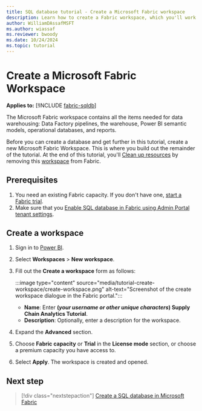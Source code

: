 ```yaml
---
title: SQL database tutorial - Create a Microsoft Fabric workspace
description: Learn how to create a Fabric workspace, which you'll work in for the rest of the tutorial.
author: WilliamDAssafMSFT
ms.author: wiassaf
ms.reviewer: bwoody
ms.date: 10/24/2024
ms.topic: tutorial
---
```


# Create a Microsoft Fabric Workspace

**Applies to:** [!INCLUDE [fabric-sqldb](../includes/applies-to-version/fabric-sqldb.md)]

The Microsoft Fabric workspace contains all the items needed for data warehousing: Data Factory pipelines, the warehouse, Power BI semantic models, operational databases, and reports.

Before you can create a database and get further in this tutorial, create a new Microsoft Fabric Workspace. This is where you build out the remainder of the tutorial. At the end of this tutorial, you'll [Clean up resources](tutorial-clean-up.md) by removing this [workspace](../../admin/portal-workspaces.md) from Fabric.

## Prerequisites

1. You need an existing Fabric capacity. If you don't have one, [start a Fabric trial](../../get-started/fabric-trial.md).
1. Make sure that you [Enable SQL database in Fabric using Admin Portal tenant settings](enable.md).

## Create a workspace

1. Sign in to [Power BI](https://powerbi.com/).
1. Select **Workspaces** > **New workspace**.
1. Fill out the **Create a workspace** form as follows:

    :::image type="content" source="media/tutorial-create-workspace/create-workspace.png" alt-text="Screenshot of the create workspace dialogue in the Fabric portal.":::

   - **Name**: Enter **(*your username or other unique characters*) Supply Chain Analytics Tutorial**.
   - **Description**: Optionally, enter a description for the workspace.
1. Expand the **Advanced** section.
1. Choose **Fabric capacity** or **Trial** in the **License mode** section, or choose a premium capacity you have access to.
1. Select **Apply**. The workspace is created and opened.  

## Next step

> [!div class="nextstepaction"]
> [Create a SQL database in Microsoft Fabric](tutorial-create-database.md)
